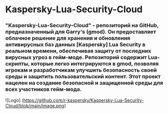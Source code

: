 # Kaspersky-Lua-Security-Cloud
### "Kaspersky-Lua-Security-Cloud" - репозиторий на GitHub, предназначенный для Garry's (gmod). Он предоставляет облачное решение для хранения и обновления антивирусных баз данных [Kaspersky] Lua Security в реальном времени, обеспечивая защиту от последних вирусных угроз в гейм-моде. Репозиторий содержит Lua-скрипты, которые легко интегрируются в gmod, позволяя игрокам и разработчикам улучшить безопасность своей среды и защитить пользовательский контент. Этот проект нацелен на создание безопасной и защищенной среды для всех участников гейм-мода.
![Logo] (https://github.com/r-kaspersky/Kaspersky-Lua-Security-Cloud/blob/main/image.png)
